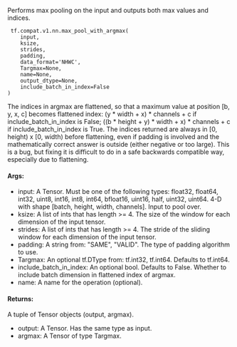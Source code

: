 Performs max pooling on the input and outputs both max values and indices.

```
 tf.compat.v1.nn.max_pool_with_argmax(
    input,
    ksize,
    strides,
    padding,
    data_format='NHWC',
    Targmax=None,
    name=None,
    output_dtype=None,
    include_batch_in_index=False
)
```
The indices in argmax are flattened, so that a maximum value at position [b, y, x, c] becomes flattened index: (y * width + x) * channels + c if include_batch_in_index is False; ((b * height + y) * width + x) * channels + c if include_batch_in_index is True.
The indices returned are always in [0, height) x [0, width) before flattening, even if padding is involved and the mathematically correct answer is outside (either negative or too large). This is a bug, but fixing it is difficult to do in a safe backwards compatible way, especially due to flattening.
#### Args:
- input: A Tensor. Must be one of the following types: float32, float64, int32, uint8, int16, int8, int64, bfloat16, uint16, half, uint32, uint64. 4-D with shape [batch, height, width, channels]. Input to pool over.
- ksize: A list of ints that has length >= 4. The size of the window for each dimension of the input tensor.
- strides: A list of ints that has length >= 4. The stride of the sliding window for each dimension of the input tensor.
- padding: A string from: "SAME", "VALID". The type of padding algorithm to use.
- Targmax: An optional tf.DType from: tf.int32, tf.int64. Defaults to tf.int64.
- include_batch_in_index: An optional bool. Defaults to False. Whether to include batch dimension in flattened index of argmax.
- name: A name for the operation (optional).
#### Returns:
A tuple of Tensor objects (output, argmax).
- output: A Tensor. Has the same type as input.
- argmax: A Tensor of type Targmax.
